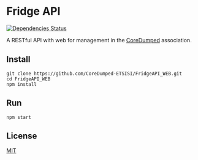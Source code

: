 # Fridge API

[![Dependencies Status][npm-image]][npm-url]

A RESTful API with web for management in the [CoreDumped](http://coredumped.es/) association.

## Install

```
git clone https://github.com/CoreDumped-ETSISI/FridgeAPI_WEB.git
cd FridgeAPI_WEB
npm install
```

## Run

```
npm start
```

## License

[MIT](http://vjpr.mit-license.org)

[npm-image]: https://david-dm.org/CoreDumped-ETSISI/FridgeAPI_WEB.svg
[npm-url]: https://github.com/CoreDumped-ETSISI/FridgeAPI_WEB/network/dependencies
